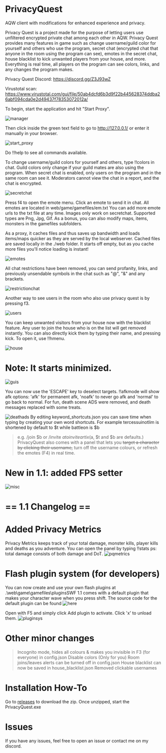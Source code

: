 # PrivacyQuest
AQW client with modifications for enhanced experience and privacy.

Privacy Quest is a project made for the purpose of letting users use unfiltered encrypted private chat among each other in AQW. Privacy Quest provides many features in game such as change username/guild color for yourself and others who use the program, secret chat (encrypted chat that anyone in the room using the program can see), emotes in the secret chat, house blacklist to kick unwanted players from your house, and more. Everything is real time, all players on the program can see colors, links, and any changes the program makes.

Privacy Quest Discord: https://discord.gg/Z3J93wZ

Virustotal scan: https://www.virustotal.com/gui/file/50ab4dcfd6b3d9f22b445628374ddba26abf094cda0e2d49437f78353072012a/

To begin, start the application and hit "Start Proxy".

![manager](https://raw.githubusercontent.com/Miyah-chan/PrivacyQuest/main/images/manager.png)

Then click inside the green text field to go to http://127.0.0.1/ or enter it manually in your browser.

![start_proxy](https://raw.githubusercontent.com/Miyah-chan/PrivacyQuest/main/images/activate_proxy.png)

Do !!help to see all commands available.

To change username/guild colors for yourself and others, type !!colors in chat. Guild colors only change if your guild mates are also using the program. When secret chat is enabled, only users on the program and in the same room can see it. Moderators cannot view the chat in a report, and the chat is encrypted.

![secretchat](https://raw.githubusercontent.com/Miyah-chan/PrivacyQuest/main/images/secretchat.png)

Press f4 to open the emote menu. Click an emote to send it in chat. All emotes are located in web/game/gamefiles/em.txt You can add more emote urls to the txt file at any time. Images only work on secretchat. Supported types are Png, Jpg, Gif. As a bonus, you can also modify maps, items, monsters in the gamefiles subfolders.

As a proxy, it caches files and thus saves up bandwidth and loads items/maps quicker as they are served by the local webserver.
Cached files are saved locally in the ./web folder. It starts off empty, but as you cache more files you'll notice loading is instant!

![emotes](https://raw.githubusercontent.com/Miyah-chan/PrivacyQuest/main/images/emotes.png)

All chat restrictions have been removed, you can send profanity, links, and previously unsendable symbols in the chat such as "@", "&" and any brackets.

![restrictionchat](https://raw.githubusercontent.com/Miyah-chan/PrivacyQuest/main/images/chat_restrictions_removed.png)

Another way to see users in the room who also use privacy quest is by pressing f3.

![users](https://raw.githubusercontent.com/Miyah-chan/PrivacyQuest/main/images/pqinmap.png)

You can keep unwanted visitors from your house now with the blacklist feature. Any user to join the house who is on the list will get removed instantly. You can also directly kick them by typing their name, and pressing kick. To open it, use !!hmenu. 

![house](https://raw.githubusercontent.com/Miyah-chan/PrivacyQuest/main/images/kicked.png)

# Note: It starts minimized.

![guis](https://raw.githubusercontent.com/Miyah-chan/PrivacyQuest/main/images/gui.png)


You can now use the 'ESCAPE' key to deselect targets.
!!afkmode will show afk options:
'afk' for permanent afk, 'noafk' to never go afk and 'normal' to go back to normal.
For fun, death scene ADS were removed, and death messages replaced with some treats.

![deathads](https://raw.githubusercontent.com/Miyah-chan/PrivacyQuest/main/images/adless.png)
By editing keyword_shortcuts.json you can save time when typing by creating your own word shortcuts.
For example tercessuinotlim is shortened by default to $t while battleon is $b
>e.g. /join $b or /invite $a to invite artix ($a, $t and $b are defaults.) 
PrivacyQuest also comes with a panel that lets you ~~target a character by clicking their username,~~ turn off the username colours, or refresh the emotes (F4) in real time.
# New in 1.1: added FPS setter
![misc](https://raw.githubusercontent.com/Miyah-chan/PrivacyQuest/main/images/newtoggle.png)
#         == 1.1 Changelog == 
# Added Privacy Metrics
Privacy Metrics keeps track of your total damage, monster kills, player kills and deaths as you adventure. You can open the panel by typing !!stats
ps: total damage consists of both damage and DoT.
![pqmetrics](https://raw.githubusercontent.com/Miyah-chan/PrivacyQuest/main/images/privacymetrics.png)
# Flash plugin system (for developers)
You can now create and use your own flash plugins at .\web\game\gamefiles\pluginsSWF
1.1 comes with a default plugin that makes your character wave when you press shift.
The source code for the default plugin can be found ![here](https://github.com/Miyah-chan/PrivacyQuest/tree/main/plugin_src)

Open with F5 and simply click Add plugin to activate. Click 'x' to unload them.
![pluginsys](https://raw.githubusercontent.com/Miyah-chan/PrivacyQuest/main/images/pluginsystem.png)

# Other minor changes
> Incognito mode, hides all colours & makes you invisible in F3 (for everyone) in config.json
> Disable colors (Only for you)
> Room joins/leaves alerts can be turned off in config.json
> House blacklist can now be saved in house_blacklist.json
> Removed clickable usernames


# Installation How-To
Go to [releases](https://github.com/Miyah-chan/PrivacyQuest/releases/) to download the zip.
Once unzipped, start the PrivacyQuest.exe

# Issues
If you have any issues, feel free to open an issue or contact me on my discord.
